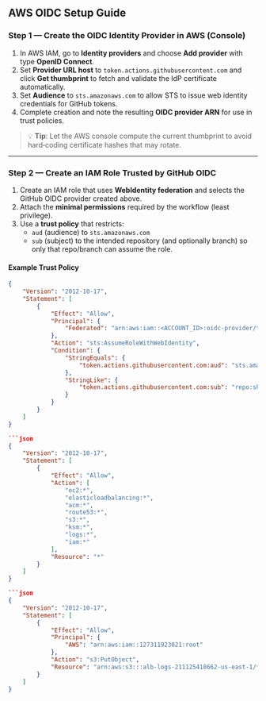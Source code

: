## AWS OIDC Setup Guide

### Step 1 — Create the OIDC Identity Provider in AWS (Console)

1. In AWS IAM, go to **Identity providers** and choose **Add provider** with type **OpenID Connect**.
2. Set **Provider URL host** to `token.actions.githubusercontent.com` and click **Get thumbprint** to fetch and validate the IdP certificate automatically.
3. Set **Audience** to `sts.amazonaws.com` to allow STS to issue web identity credentials for GitHub tokens.
4. Complete creation and note the resulting **OIDC provider ARN** for use in trust policies.

> 💡 **Tip**: Let the AWS console compute the current thumbprint to avoid hard‑coding certificate hashes that may rotate.

---

### Step 2 — Create an IAM Role Trusted by GitHub OIDC

1. Create an IAM role that uses **WebIdentity federation** and selects the GitHub OIDC provider created above.
2. Attach the **minimal permissions** required by the workflow (least privilege).
3. Use a **trust policy** that restricts:
   - `aud` (audience) to `sts.amazonaws.com`
   - `sub` (subject) to the intended repository (and optionally branch) so only that repo/branch can assume the role.

#### Example Trust Policy

```json
{
    "Version": "2012-10-17",
    "Statement": [
        {
            "Effect": "Allow",
            "Principal": {
                "Federated": "arn:aws:iam::<ACCOUNT_ID>:oidc-provider/token.actions.githubusercontent.com"
            },
            "Action": "sts:AssumeRoleWithWebIdentity",
            "Condition": {
                "StringEquals": {
                    "token.actions.githubusercontent.com:aud": "sts.amazonaws.com"
                },
                "StringLike": {
                    "token.actions.githubusercontent.com:sub": "repo:shubham-shewale/terraform-infrastructure:*"
                }
            }
        }
    ]
}

```json
{
    "Version": "2012-10-17",
    "Statement": [
        {
            "Effect": "Allow",
            "Action": [
                "ec2:*",
                "elasticloadbalancing:*",
                "acm:*",
                "route53:*",
                "s3:*",
                "ksm:*",
                "logs:*",
                "iam:*"
            ],
            "Resource": "*"
        }
    ]
}

```json
{
    "Version": "2012-10-17",
    "Statement": [
        {
            "Effect": "Allow",
            "Principal": {
                "AWS": "arn:aws:iam::127311923021:root"
            },
            "Action": "s3:PutObject",
            "Resource": "arn:aws:s3:::alb-logs-211125418662-us-east-1/*"
        }
    ]
}
